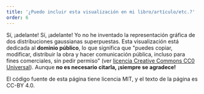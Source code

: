 ```yaml
---
title: '¿Puedo incluir esta visualización en mi libro/artículo/etc.?'
order: 6
---
```


Sí, ¡adelante! Sí, ¡adelante! Yo no he inventado la representación gráfica de dos distribuciones gaussianas superpuestas. Esta visualización está dedicada al **dominio público**, lo que significa que "puedes copiar, modificar, distribuir la obra y hacer comunicación pública, incluso para fines comerciales, sin pedir permiso" (ver [licencia Creative Commons CC0 Universal](https://creativecommons.org/publicdomain/zero/1.0/deed.es_ES)). Aunque **no es necesario citarla, ¡siempre se agradece!**

El código fuente de esta página tiene licencia MIT, y el texto de la página es CC-BY 4.0.